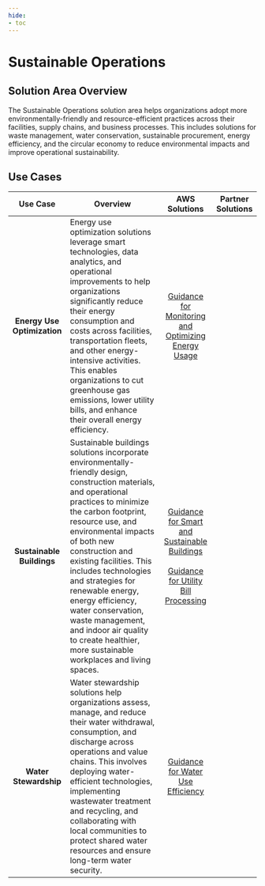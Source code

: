 ```yaml
---
hide:
- toc
---
```


# Sustainable Operations

## Solution Area Overview

The Sustainable Operations solution area helps organizations adopt more environmentally-friendly and resource-efficient practices across their facilities, supply chains, and business processes. This includes solutions for waste management, water conservation, sustainable procurement, energy efficiency, and the circular economy to reduce environmental impacts and improve operational sustainability.
 
## Use Cases

| Use Case | Overview | AWS Solutions | Partner Solutions |
| :---: | --- | :---: | :---: |
| **Energy Use Optimization** | Energy use optimization solutions leverage smart technologies, data analytics, and operational improvements to help organizations significantly reduce their energy consumption and costs across facilities, transportation fleets, and other energy-intensive activities. This enables organizations to cut greenhouse gas emissions, lower utility bills, and enhance their overall energy efficiency. | [Guidance for Monitoring and Optimizing Energy Usage](https://aws.amazon.com/solutions/guidance/monitoring-and-optimizing-energy-usage-on-aws/?did=sl_card&trk=sl_card) | |
| **Sustainable Buildings** | Sustainable buildings solutions incorporate environmentally-friendly design, construction materials, and operational practices to minimize the carbon footprint, resource use, and environmental impacts of both new construction and existing facilities. This includes technologies and strategies for renewable energy, energy efficiency, water conservation, waste management, and indoor air quality to create healthier, more sustainable workplaces and living spaces. | [Guidance for Smart and Sustainable Buildings](https://aws.amazon.com/solutions/guidance/smart-and-sustainable-buildings-on-aws/?did=sl_card&trk=sl_card) <br /><br /> [Guidance for Utility Bill Processing](https://aws.amazon.com/solutions/guidance/utility-bill-processing-on-aws/?did=sl_card&trk=sl_card) | |
| **Water Stewardship** | Water stewardship solutions help organizations assess, manage, and reduce their water withdrawal, consumption, and discharge across operations and value chains. This involves deploying water-efficient technologies, implementing wastewater treatment and recycling, and collaborating with local communities to protect shared water resources and ensure long-term water security. | [Guidance for Water Use Efficiency](https://aws.amazon.com/solutions/guidance/water-use-efficiency-on-aws/?did=sl_card&trk=sl_card) | |